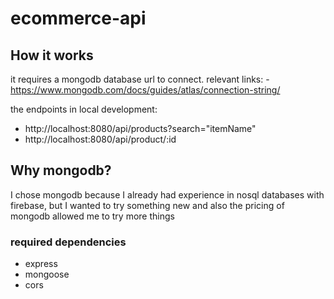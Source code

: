 # ecommerce-api

## How it works 
it requires a mongodb database url to connect.
relevant links:
-https://www.mongodb.com/docs/guides/atlas/connection-string/

the endpoints in local development:
 - http://localhost:8080/api/products?search="itemName"
 - http://localhost:8080/api/product/:id
 
## Why mongodb?
I chose mongodb because I already had experience in nosql databases with firebase, but I wanted to try something new and also the pricing of mongodb allowed me to try more things

### required dependencies
- express
- mongoose
- cors
